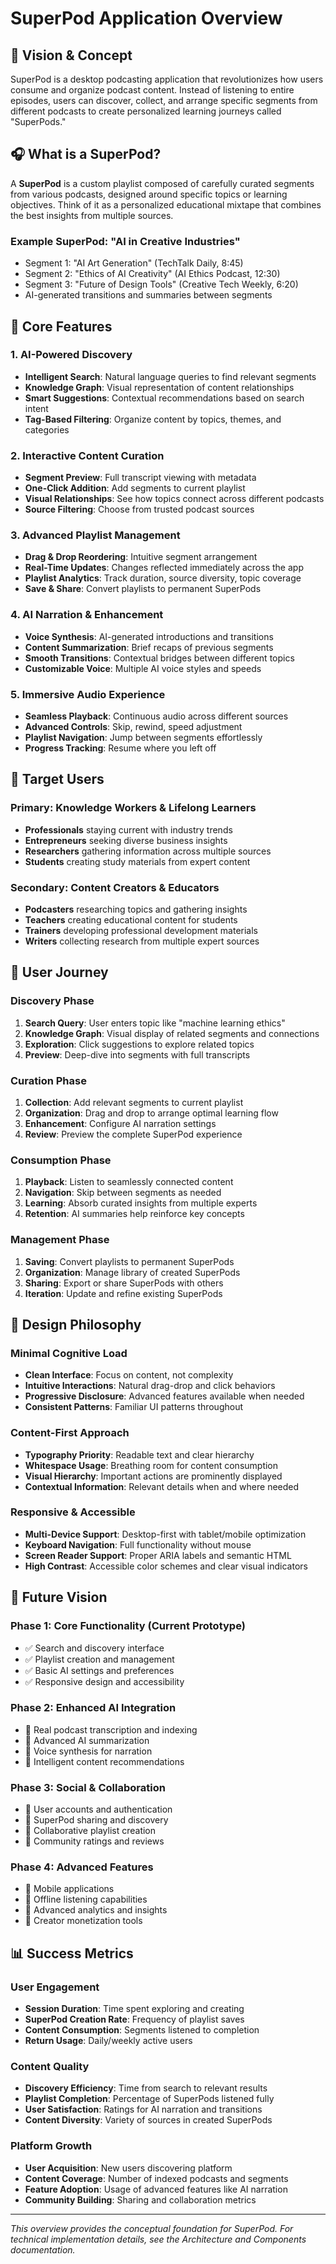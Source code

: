 # SuperPod Application Overview

## 🎯 Vision & Concept

SuperPod is a desktop podcasting application that revolutionizes how users consume and organize podcast content. Instead of listening to entire episodes, users can discover, collect, and arrange specific segments from different podcasts to create personalized learning journeys called "SuperPods."

## 🎧 What is a SuperPod?

A **SuperPod** is a custom playlist composed of carefully curated segments from various podcasts, designed around specific topics or learning objectives. Think of it as a personalized educational mixtape that combines the best insights from multiple sources.

### Example SuperPod: "AI in Creative Industries"
- Segment 1: "AI Art Generation" (TechTalk Daily, 8:45)
- Segment 2: "Ethics of AI Creativity" (AI Ethics Podcast, 12:30) 
- Segment 3: "Future of Design Tools" (Creative Tech Weekly, 6:20)
- AI-generated transitions and summaries between segments

## 🌟 Core Features

### 1. AI-Powered Discovery
- **Intelligent Search**: Natural language queries to find relevant segments
- **Knowledge Graph**: Visual representation of content relationships
- **Smart Suggestions**: Contextual recommendations based on search intent
- **Tag-Based Filtering**: Organize content by topics, themes, and categories

### 2. Interactive Content Curation
- **Segment Preview**: Full transcript viewing with metadata
- **One-Click Addition**: Add segments to current playlist
- **Visual Relationships**: See how topics connect across different podcasts
- **Source Filtering**: Choose from trusted podcast sources

### 3. Advanced Playlist Management
- **Drag & Drop Reordering**: Intuitive segment arrangement
- **Real-Time Updates**: Changes reflected immediately across the app
- **Playlist Analytics**: Track duration, source diversity, topic coverage
- **Save & Share**: Convert playlists to permanent SuperPods

### 4. AI Narration & Enhancement
- **Voice Synthesis**: AI-generated introductions and transitions
- **Content Summarization**: Brief recaps of previous segments
- **Smooth Transitions**: Contextual bridges between different topics
- **Customizable Voice**: Multiple AI voice styles and speeds

### 5. Immersive Audio Experience
- **Seamless Playback**: Continuous audio across different sources
- **Advanced Controls**: Skip, rewind, speed adjustment
- **Playlist Navigation**: Jump between segments effortlessly
- **Progress Tracking**: Resume where you left off

## 👥 Target Users

### Primary: Knowledge Workers & Lifelong Learners
- **Professionals** staying current with industry trends
- **Entrepreneurs** seeking diverse business insights
- **Researchers** gathering information across multiple sources
- **Students** creating study materials from expert content

### Secondary: Content Creators & Educators
- **Podcasters** researching topics and gathering insights
- **Teachers** creating educational content for students
- **Trainers** developing professional development materials
- **Writers** collecting research from multiple expert sources

## 🚀 User Journey

### Discovery Phase
1. **Search Query**: User enters topic like "machine learning ethics"
2. **Knowledge Graph**: Visual display of related segments and connections
3. **Exploration**: Click suggestions to explore related topics
4. **Preview**: Deep-dive into segments with full transcripts

### Curation Phase
1. **Collection**: Add relevant segments to current playlist
2. **Organization**: Drag and drop to arrange optimal learning flow
3. **Enhancement**: Configure AI narration settings
4. **Review**: Preview the complete SuperPod experience

### Consumption Phase
1. **Playback**: Listen to seamlessly connected content
2. **Navigation**: Skip between segments as needed
3. **Learning**: Absorb curated insights from multiple experts
4. **Retention**: AI summaries help reinforce key concepts

### Management Phase
1. **Saving**: Convert playlists to permanent SuperPods
2. **Organization**: Manage library of created SuperPods
3. **Sharing**: Export or share SuperPods with others
4. **Iteration**: Update and refine existing SuperPods

## 🎨 Design Philosophy

### Minimal Cognitive Load
- **Clean Interface**: Focus on content, not complexity
- **Intuitive Interactions**: Natural drag-drop and click behaviors
- **Progressive Disclosure**: Advanced features available when needed
- **Consistent Patterns**: Familiar UI patterns throughout

### Content-First Approach
- **Typography Priority**: Readable text and clear hierarchy
- **Whitespace Usage**: Breathing room for content consumption
- **Visual Hierarchy**: Important actions are prominently displayed
- **Contextual Information**: Relevant details when and where needed

### Responsive & Accessible
- **Multi-Device Support**: Desktop-first with tablet/mobile optimization
- **Keyboard Navigation**: Full functionality without mouse
- **Screen Reader Support**: Proper ARIA labels and semantic HTML
- **High Contrast**: Accessible color schemes and clear visual indicators

## 🔮 Future Vision

### Phase 1: Core Functionality (Current Prototype)
- ✅ Search and discovery interface
- ✅ Playlist creation and management
- ✅ Basic AI settings and preferences
- ✅ Responsive design and accessibility

### Phase 2: Enhanced AI Integration
- 🔄 Real podcast transcription and indexing
- 🔄 Advanced AI summarization
- 🔄 Voice synthesis for narration
- 🔄 Intelligent content recommendations

### Phase 3: Social & Collaboration
- 🔄 User accounts and authentication
- 🔄 SuperPod sharing and discovery
- 🔄 Collaborative playlist creation
- 🔄 Community ratings and reviews

### Phase 4: Advanced Features
- 🔄 Mobile applications
- 🔄 Offline listening capabilities
- 🔄 Advanced analytics and insights
- 🔄 Creator monetization tools

## 📊 Success Metrics

### User Engagement
- **Session Duration**: Time spent exploring and creating
- **SuperPod Creation Rate**: Frequency of playlist saves
- **Content Consumption**: Segments listened to completion
- **Return Usage**: Daily/weekly active users

### Content Quality
- **Discovery Efficiency**: Time from search to relevant results
- **Playlist Completion**: Percentage of SuperPods listened fully
- **User Satisfaction**: Ratings for AI narration and transitions
- **Content Diversity**: Variety of sources in created SuperPods

### Platform Growth
- **User Acquisition**: New users discovering platform
- **Content Coverage**: Number of indexed podcasts and segments
- **Feature Adoption**: Usage of advanced features like AI narration
- **Community Building**: Sharing and collaboration metrics

---

*This overview provides the conceptual foundation for SuperPod. For technical implementation details, see the Architecture and Components documentation.*